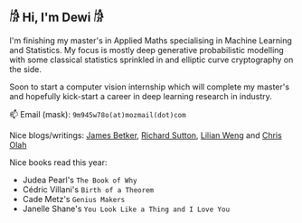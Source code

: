 ## 𓀙 Hi, I'm Dewi 𓀙

I'm finishing my master's in Applied Maths specialising in Machine Learning and Statistics. My focus is mostly deep generative probabilistic modelling with some classical statistics sprinkled in and elliptic curve cryptography on the side.

Soon to start a computer vision internship which will complete my master's and hopefully kick-start a career in deep learning research in industry.

📫 Email (mask): `9m945w78o(at)mozmail(dot)com`

Nice blogs/writings: [James Betker](https://nonint.com/), [Richard Sutton](http://incompleteideas.net/), [Lilian Weng](https://lilianweng.github.io/) and [Chris Olah](https://colah.github.io/)

Nice books read this year:
- Judea Pearl's `The Book of Why`
- Cédric Villani's `Birth of a Theorem`
- Cade Metz's `Genius Makers`
- Janelle Shane's `You Look Like a Thing and I Love You`